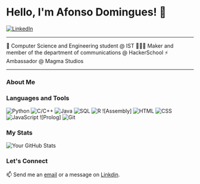 # Hello, I'm Afonso Domingues! 👋

[![LinkedIn](https://img.shields.io/badge/-LinkedIn-blue?style=flat-square&logo=Linkedin&logoColor=white&link=https://www.linkedin.com/in/afonsofsdomingues/)](https://www.linkedin.com/in/afonsofsdomingues/)

---

 🌱 Computer Science and Engineering student @ IST
 🧑🏻‍💻 Maker and member of the department of communications @ HackerSchool
 ⚡ Ambassador @ Magma Studios

---

### About Me



### Languages and Tools

![Python](https://img.shields.io/badge/-Python-black?style=flat-square&logo=python)
![C/C++](https://img.shields.io/badge/-C/C++-black?style=flat-square&logo=C)
![Java](https://img.shields.io/badge/-Java-black?style=flat-square&logo=java)
![SQL]()
![R]()
![Assembly]
![HTML](https://img.shields.io/badge/-HTML-E34F26?style=flat-square&logo=html5&logoColor=white)
![CSS](https://img.shields.io/badge/-CSS3-1572B6?style=flat-square&logo=css)
![JavaScript](https://img.shields.io/badge/-JavaScript-black?style=flat-square&logo=javascript)
![Prolog]
![Git](https://img.shields.io/badge/-Git-black?style=flat-square&logo=git)

### My Stats

![Your GitHub Stats](https://github-readme-stats.vercel.app/api?username=afonsofsdomingues&show_icons=true)

### Let's Connect

📫 Send me an [email](mailto:afonso.silva.domingues@tecnico.ulisboa.pt) or a message on [Linkdin](https://www.linkedin.com/in/afonso-fs-domingues/).
